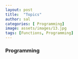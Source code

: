 ```yaml
---
layout: post
title:  "Topics"
author: sal
categories: [ Programming]
image: assets/images/13.jpg
tags: [Functions, Programming]
---
```

### Programming
